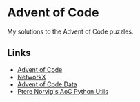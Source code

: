 # Advent of Code

My solutions to the Advent of Code puzzles.

## Links

- [Advent of Code](https://adventofcode.com/2024)
- [NetworkX](https://networkx.org/documentation/stable/index.html)
- [Advent of Code Data](https://pypi.org/project/advent-of-code-data/)
- [Ptere Norvig's AoC Python Utils](https://github.com/norvig/pytudes/blob/10ee4b490097f11d947def8a5b4e5203a5876e27/ipynb/AdventUtils.ipynb)
